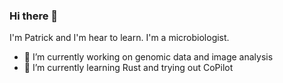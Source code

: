 ### Hi there 👋

I'm Patrick and I'm hear to learn.
I'm a microbiologist.

- 🔭 I’m currently working on genomic data and image analysis
- 🌱 I’m currently learning Rust and trying out CoPilot

<!--
**patrickmunk/patrickmunk** is a ✨ _special_ ✨ repository because its `README.md` (this file) appears on your GitHub profile.

Here are some ideas to get you started:

- 🔭 I’m currently working on genomic data and image analysis
- 🌱 I’m currently learning Rust and trying out CoPilot
-->
